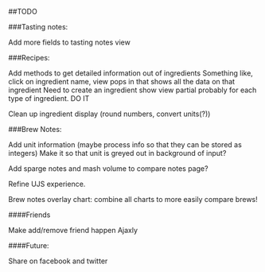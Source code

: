 ##TODO

###Tasting notes:

Add more fields to tasting notes view

###Recipes:

Add methods to get detailed information out of ingredients
  Something like, click on ingredient name, view pops in that shows all the data on that ingredient
    Need to create an ingredient show view partial probably for each type of ingredient. DO IT
    
Clean up ingredient display (round numbers, convert units(?))

###Brew Notes:

Add unit information (maybe process info so that they can be stored as integers)
  Make it so that unit is greyed out in background of input?
  
Add sparge notes and mash volume to compare notes page?

Refine UJS experience.

Brew notes overlay chart: combine all charts to more easily compare brews!


####Friends

Make add/remove friend happen Ajaxly

####Future:

Share on facebook and twitter